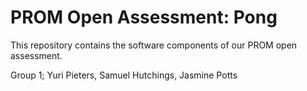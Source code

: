 # PROM Open Assessment: Pong

This repository contains the software components of our PROM open assessment.

Group 1; Yuri Pieters, Samuel Hutchings, Jasmine Potts
